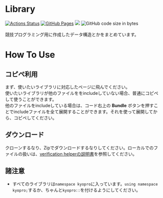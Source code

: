 # Library
[![Actions Status](https://github.com/AC2-K/library/workflows/verify/badge.svg)](https://github.com/AC2-K/library/actions)
[![GitHub Pages](https://img.shields.io/static/v1?label=GitHub+Pages&message=+&color=brightgreen&logo=github)](https://AC2-K.github.io/library/)
[![](https://img.shields.io/badge/license-CC0_License-blue.svg)](https://github.com/AC2-K/library/blob/main/LICENSE)
![GitHub code size in bytes](https://img.shields.io/github/languages/code-size/AC2-K/library?style=flat-square)
\
\
競技プログラミング用に作成したデータ構造とかをまとめています。
# How To Use

## コピペ利用
まず、使いたいライブラリに対応したページに飛んでください。\
使いたいライブラリが他のファイルををincludeしていない場合、普通にコピペして使うことができます。\
他のファイルをincludeしている場合は、コード右上の **Bundle** ボタンを押すことでincludeファイルを全て展開することができます。それを使って展開してから、コピペしてください。
## ダウンロード
クローンするなり、Zipでダウンロードするなりしてください。ローカルでのファイルの扱いは、[verification helperの説明書](https://github.com/online-judge-tools/verification-helper/blob/master/README.ja.md)を参照してください。


## 諸注意
- すべてのライブラリは```namespace kyopro```に入っています。`using namespace kyopro;`するか、ちゃんと`kyopro::`を付けるようにしてください。
